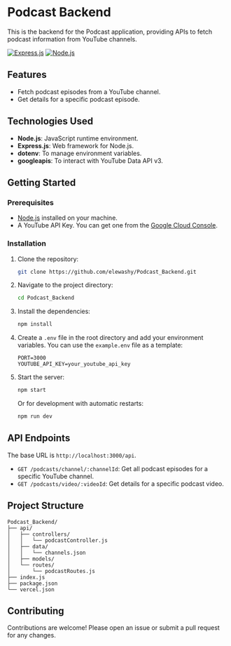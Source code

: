 # Podcast Backend

This is the backend for the Podcast application, providing APIs to fetch podcast information from YouTube channels.

[![Express.js](https://img.shields.io/badge/Express.js-000000?style=for-the-badge&logo=express&logoColor=white)](https://expressjs.com/)
[![Node.js](https://img.shields.io/badge/Node.js-339933?style=for-the-badge&logo=nodedotjs&logoColor=white)](https://nodejs.org/en)

## Features

- Fetch podcast episodes from a YouTube channel.
- Get details for a specific podcast episode.

## Technologies Used

- **Node.js**: JavaScript runtime environment.
- **Express.js**: Web framework for Node.js.
- **dotenv**: To manage environment variables.
- **googleapis**: To interact with YouTube Data API v3.

## Getting Started

### Prerequisites

- [Node.js](https://nodejs.org/en/) installed on your machine.
- A YouTube API Key. You can get one from the [Google Cloud Console](https://console.cloud.google.com/).

### Installation

1. Clone the repository:
   ```sh
   git clone https://github.com/elewashy/Podcast_Backend.git
   ```
2. Navigate to the project directory:
   ```sh
   cd Podcast_Backend
   ```
3. Install the dependencies:
   ```sh
   npm install
   ```
4. Create a `.env` file in the root directory and add your environment variables. You can use the `example.env` file as a template:
    ```
    PORT=3000
    YOUTUBE_API_KEY=your_youtube_api_key
    ```
5. Start the server:
   ```sh
   npm start
   ```
   Or for development with automatic restarts:
   ```sh
   npm run dev
   ```

## API Endpoints

The base URL is `http://localhost:3000/api`.

- `GET /podcasts/channel/:channelId`: Get all podcast episodes for a specific YouTube channel.
- `GET /podcasts/video/:videoId`: Get details for a specific podcast video.

## Project Structure

```
Podcast_Backend/
├── api/
│   ├── controllers/
│   │   └── podcastController.js
│   ├── data/
│   │   └── channels.json
│   ├── models/
│   └── routes/
│       └── podcastRoutes.js
├── index.js
├── package.json
└── vercel.json
```

## Contributing

Contributions are welcome! Please open an issue or submit a pull request for any changes.

